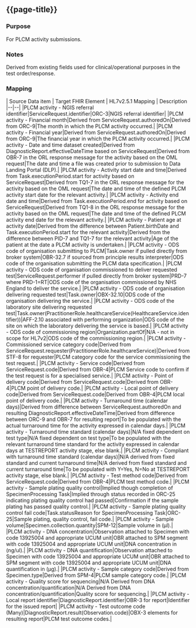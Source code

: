 ## {{page-title}}

### Purpose
For PLCM activity submissions.

### Notes
Derived from existing fields used for clinical/operational purposes in the test order/response.



### Mapping
| Source Data item | Target FHIR Element | HL7v2.5.1 Mapping | Description 
|--|--|
|PLCM activity - NGIS referral identifier|ServiceRequest.identifier|ORC-3|NGIS referral identifier|
|PLCM activity - Financial month|Derived from ServiceRequest.authoredOn|Derived from ORC-9|The month in which the PLCM activity occurred.|
|PLCM activity - Financial year|Derived from ServiceRequest.authoredOn|Derived from ORC-9|The financial year in which the PLCM activity occurred.|
|PLCM activity - Date and time dataset created|Derived from DiagnosticReport.effectiveDateTime based on ServiceRequest|Derived from OBR-7 in the ORL response message for the activity based on the OML request|The date and time a file was created prior to submission to Data Landing Portal (DLP).|
|PLCM activity - Activity start date and time|Derived from Task.executionPeriod.start for activity based on ServiceRequest|Derived from TQ1-7 in the ORL response message for the activity based on the OML request|The date and time of the defined PLCM activity start date for the relevant activity.|
|PLCM activity - Activity end date and time|Derived from Task.executionPeriod.end for activity based on ServiceRequest|Derived from TQ1-8 in the ORL response message for the activity based on the OML request|The date and time of the defined PLCM activity end date for the relevant activity.|
|PLCM activity - Patient age at activity date|Derived from the difference between Patient.birthDate and Task.executionPeriod.start for the relevant activity|Derived from the difference between PID-7 and TQ1-7 for the relevant activity|Age of the patient at the date a PLCM activity is undertaken.|
|PLCM activity - ODS code of organisation submitting to PLCM|Task.owner if pulled directly from broker system|OBR-32.7 if sourced from principle results interpreter|ODS code of the organisation submitting the PLCM data specification.|
|PLCM activity - ODS code of organisation commissioned to deliver requested test|ServiceRequest.performer if pulled directly from broker system|PRD-7 where PRD-1=RT|ODS code of the organisation commissioned by NHS England to deliver the service.|
|PLCM activity - ODS code of organisation delivering requested test|Task.owner|OBX-32.10|ODS code of the organisation delivering the service.|
|PLCM activity - ODS code of the laboratory site delivering requested test|Task.owner(PractitionerRole.healthcareService(HealthcareService.identifier))|AFF-2.10 associated with performing organization|ODS code of the site on which the laboratory delivering the service is based.|
|PLCM activity - ODS code of commissioning region|Organization.partOf|N/A - not in scope for HL7v2|ODS code of the commissioning region.|
|PLCM activity - Commissioned service category code|Derived from ServiceRequest.requester(PractitionerRole.healthcareService)|Derived from STF-8 for requester|PLCM category code for the service commissioning the test request.|
|PLCM activity - Service code|Derived from ServiceRequest.code|Derived from OBR-4|PLCM Service code to confirm if the test request is for a specialised service.|
|PLCM activity - Point of delivery code|Derived from ServiceRequest.code|Derived from OBR-4|PLCM point of delivery code.|
|PLCM activity - Local point of delivery code|Derived from ServiceRequest.code|Derived from OBR-4|PLCM local point of delivery code.|
|PLCM activity - Turnaround time (calendar days)|Derived from difference between ServiceRequest.authoredOn and resulting DiagnosticReport.effectiveDateTime|Derived from difference between ORC-9 and OBR-7 for resulting report|To be populated with the actual turnaround time for the activity expressed in calendar days.|
|PLCM activity - Turnaround time standard (calendar days)|N/A fixed dependent on test type|N/A fixed dependent on test type|To be populated with the relevant turnaround time standard for the activity expressed in calendar days at TESTREPORT activity stage, else blank.|
|PLCM activity - Compliant with turnaround time standard (calendar days)|N/A derived from fixed standard and current turnaround time|N/A derived from fixed standard and current turnaround time|To be populated with Y=Yes, N=No at TESTREPORT activity stage, else blank.|
|PLCM activity - Test method code|Derived from ServiceRequest.code|Derived from OBR-4|PLCM test method code.|
|PLCM activity - Sample plating quality control|Implied though completion of SpecimenProcessing Task|Implied through status recorded in ORC-25 indicating plating quality control had passed|Confirmation if the sample plating has passed quality control.|
|PLCM activity - Sample plating quality control fail code|Task.statusReason for SpecimenProcessing Task|ORC-25|Sample plating, quality control, fail code.|
|PLCM activity - Sample volume|Specimen.collection.quantity|SPM-12|Sample volume in (µl).|
|PLCM activity - DNA concentration|Observation attached to Specimen with code 13925004 and appropriate UCUM unit|OBR attached to SPM segment with code 13925004 and appropriate UCUM unit|DNA concentration in (ng/ul).|
|PLCM activity - DNA quantification|Observation attached to Specimen with code 13925004 and appropriate UCUM unit|OBR attached to SPM segment with code 13925004 and appropriate UCUM unit|DNA quantification in (µg).|
|PLCM activity - Sample category code|Derived from Specimen.type|Derived from SPM-4|PLCM sample category code.|
|PLCM activity - Quality score for sequencing|N/A Derived from DNA concentration/quantification|N/A Derived from DNA concentration/quantification|Quality score for sequencing.|
|PLCM activity - Local report identifier|DiagnosticReport.identifier|OBR-3 for report|Identifier for the issued report|
|PLCM activity - Test outcome code (Many)|DiagnosticReport.result(Observation.code)|OBX-3 elements for resulting report|PLCM test outcome codes.|
